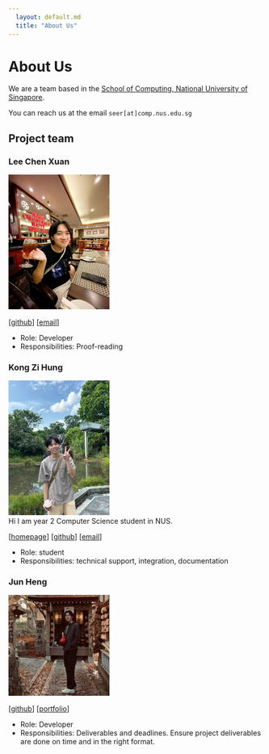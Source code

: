 ```yaml
---
  layout: default.md
  title: "About Us"
---
```


# About Us

We are a team based in the [School of Computing, National University of Singapore](http://www.comp.nus.edu.sg).

You can reach us at the email `seer[at]comp.nus.edu.sg`

## Project team

### Lee Chen Xuan

<img src="images/cxl0l0.png" width="200px">

[[github](https://github.com/CXl0l0)]
[[email](mailto:leechenxuan234@gmail.com)]

- Role: Developer
- Responsibilities: Proof-reading

### Kong Zi Hung

<img src="images/zihung20.png" width="200px"> <br>
Hi I am year 2 Computer Science student in NUS.

[[homepage](https://www.linkedin.com/in/kong-zi-hung-a32ab8288/)]
[[github](https://github.com/zihung20)]
[[email](mailto:zihung20@gmail.com)]

* Role: student
* Responsibilities: technical support, integration, documentation

### Jun Heng

<img src="images/jun.png" width="200px">

[[github](http://github.com/junixm)]
[[portfolio](https://sites.google.com/view/leejunheng)]

* Role: Developer
* Responsibilities: Deliverables and deadlines.
  Ensure project deliverables are done on time and in the right format.
